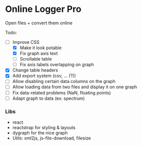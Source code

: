# Online Logger Pro

Open files + convert them online

Todo:

  - [ ] Improve CSS
    - [x] Make it look potable
    - [x] Fix graph axis text
    - [ ] Scrollable table
    - [ ] Fix axis labels overlapping on graph
  - [x] Change table headers
  - [x] Add export system (csv, ... (?))
  - [ ] Allow disabling certain data columns on the graph
  - [ ] Allow loading data from two files and display it on one graph
  - [ ] Fix data-related problems (NaN, floating points)
  - [ ] Adapt graph to data (ex: spectrum)
  
### Libs

  - react
  - reactstrap for styling & layouts
  - dygraph for the nice graph
  - Utils: xml2js, js-file-download, filesize
